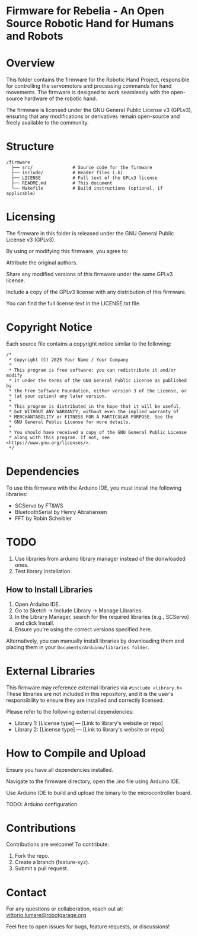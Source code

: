 Firmware for Rebelia - An Open Source Robotic Hand for Humans and Robots
===========================================================


Overview
========

This folder contains the firmware for the Robotic Hand Project, responsible for controlling the servomotors and processing commands for hand movements. The firmware is designed to work seamlessly with the open-source hardware of the robotic hand.

The firmware is licensed under the GNU General Public License v3 (GPLv3), ensuring that any modifications or derivatives remain open-source and freely available to the community.

Structure
=========

```
/firmware
  ├── src/               # Source code for the firmware
  ├── include/           # Header files (.h)
  ├── LICENSE            # Full text of the GPLv3 license
  ├── README.md          # This document
  └── Makefile           # Build instructions (optional, if applicable)
```

Licensing
=========

The firmware in this folder is released under the GNU General Public License v3 (GPLv3).

By using or modifying this firmware, you agree to:

Attribute the original authors.

Share any modified versions of this firmware under the same GPLv3 license.

Include a copy of the GPLv3 license with any distribution of this firmware.

You can find the full license text in the LICENSE.txt file.


Copyright Notice
================

Each source file contains a copyright notice similar to the following:

```
/*
 * Copyright (C) 2025 Your Name / Your Company
 *
 * This program is free software: you can redistribute it and/or modify
 * it under the terms of the GNU General Public License as published by
 * the Free Software Foundation, either version 3 of the License, or
 * (at your option) any later version.
 *
 * This program is distributed in the hope that it will be useful,
 * but WITHOUT ANY WARRANTY; without even the implied warranty of
 * MERCHANTABILITY or FITNESS FOR A PARTICULAR PURPOSE. See the
 * GNU General Public License for more details.
 *
 * You should have received a copy of the GNU General Public License
 * along with this program. If not, see <https://www.gnu.org/licenses/>.
 */
```

Dependencies
============

To use this firmware with the Arduino IDE, you must install the following libraries:

* SCServo by FT&WS
* BluetoothSerial by Henry Abrahansen
* FFT by Robin Scheibler 

TODO
====
1. Use libraries from arduino library manager instead of the donwloaded ones.
2. Test library installation.


How to Install Libraries
------------------------
1. Open Arduino IDE.
2. Go to Sketch → Include Library → Manage Libraries.
3. In the Library Manager, search for the required libraries (e.g., SCServo) and click Install.
4. Ensure you're using the correct versions specified here.

Alternatively, you can manually install libraries by downloading them and placing them in your `Documents/Arduino/libraries folder`.


External Libraries
==================

This firmware may reference external libraries via `#include <library.h>`. These libraries are not included in this repository, and it is the user's responsibility to ensure they are installed and correctly licensed.

Please refer to the following external dependencies:

* Library 1: [License type] — [Link to library's website or repo]
* Library 2: [License type] — [Link to library's website or repo]


How to Compile and Upload
=========================

Ensure you have all dependencies installed.

Navigate to the firmware directory, open the .ino file using Arduino IDE.

Use Arduino IDE to build and upload the binary to the microcontroller board.


TODO: Arduino configuration


Contributions
=============

Contributions are welcome! To contribute:

1. Fork the repo.
2. Create a branch (feature-xyz).
3. Submit a pull request.


Contact
=======

For any questions or collaboration, reach out at: vittorio.lumare@robotgarage.org

Feel free to open issues for bugs, feature requests, or discussions!

